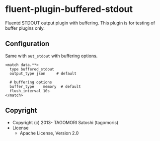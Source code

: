 # fluent-plugin-buffered-stdout

Fluentd STDOUT output plugin with buffering. This plugin is for testing of buffer plugins only.

## Configuration

Same with `out_stdout` with buffering options.

```
<match data.**>
  type buffered_stdout
  output_type json     # default
  
  # buffering options
  buffer_type    memory  # default
  flush_interval 10s
</match>
```

## Copyright

* Copyright (c) 2013- TAGOMORI Satoshi (tagomoris)
* License
  * Apache License, Version 2.0
